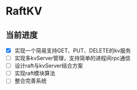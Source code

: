 # RaftKV
## 当前进度
- [x] 实现一个简易支持GET、PUT、DELETE的kv服务
- [ ] 实现多kvServer管理，支持简单的进程间rpc通信
- [ ] 设计raft与kvServer结合方案
- [ ] 实现raft模块算法
- [ ] 整合完善系统